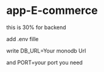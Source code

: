 # app-E-commerce
this is 30% for backend





add .env fille 




write DB_URL=Your monodb Url






and PORT=your port you need
